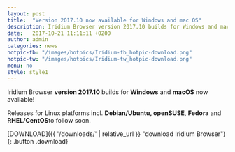 ```yaml
---
layout: post
title:  "Version 2017.10 now available for Windows and mac OS"
description: Iridium Browser version 2017.10 builds for Windows and macOS now available! Releases for the Debian/Ubuntu, openSUSE, Fedora and RHEL/CentOS to follow soon.
date:   2017-10-21 11:11:11 +0200
author:	admin
categories: news
hotpic-fb: "/images/hotpics/Iridium-fb_hotpic-download.png"
hotpic-tw: "/images/hotpics/Iridium-tw_hotpic-download.png"
menu: no
style: style1
---
```


Iridium Browser **version 2017.10** builds for **Windows** and **macOS** now available!     
<!--break-->
Releases for Linux platforms incl. **Debian/Ubuntu, openSUSE**, **Fedora** and **RHEL/CentOS**to follow soon. 
          
[DOWNLOAD]({{ '/downloads/' | relative_url }} "download Iridium Browser"){: .button .download}     
